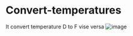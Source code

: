 # Convert-temperatures
It convert temperature D to F vise versa
![image](https://github.com/web-dev-nav/Convert-temperatures-/assets/110724391/4bd214a2-8f60-4f3e-a759-a4aff8e43015)



